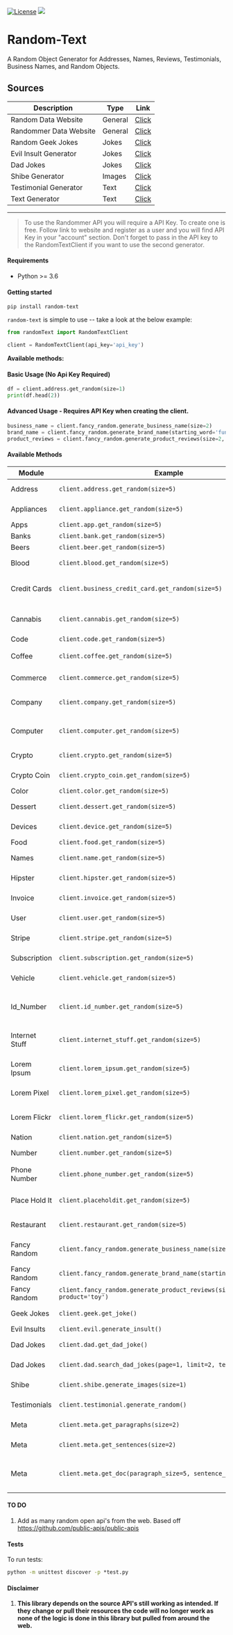 [![License](https://img.shields.io/badge/License-BSD_3--Clause-blue.svg)](https://github.com/uricod/lend-saas/blob/master/LICENSE)
<img src="https://img.shields.io/github/v/release/uricod/random-text">

# **Random-Text**
A Random Object Generator for Addresses, Names, Reviews, Testimonials, Business Names, and Random Objects.

## **Sources**

| Description     | Type      | Link     |
| ------------- | ------------- | -------- |
| Random Data Website   | General | [Click](https://random-data-api.com/)  |
| Randommer Data Website | General   | [Click](https://randommer.io/) |
| Random Geek Jokes | Jokes | [Click](https://github.com/sameerkumar18/geek-joke-api)|
| Evil Insult Generator | Jokes | [Click](https://evilinsult.com/api/)|
| Dad Jokes | Jokes | [Click](https://icanhazdadjoke.com/)|
| Shibe Generator | Images | [Click](https://shibe.online/) |
| Testimonial Generator | Text | [Click](https://testimonialapi.toolcarton.com/)|
| Text Generator | Text | [Click](http://metaphorpsum.com/)|

----
> To use the Randommer API you will require a API Key. To create one is free. Follow link to  website and register as a user and you will find API Key in your "account" section.
Don't forget to pass in the API key to the RandomTextClient if you want to use the second generator.

#### **Requirements**
- Python >= 3.6

#### **Getting started**
`pip install random-text`

`random-text` is simple to use -- take a look at the below example:
```python
from randomText import RandomTextClient

client = RandomTextClient(api_key='api_key')
```

**Available methods:**
#### Basic Usage (No Api Key Required)
```python
df = client.address.get_random(size=1)
print(df.head(2))
```

#### Advanced Usage - Requires API Key when creating the client.
```python
business_name = client.fancy_random.generate_business_name(size=2)
brand_name = client.fancy_random.generate_brand_name(starting_word='funny')
product_reviews = client.fancy_random.generate_product_reviews(size=2, product='toy')
```

#### Available Methods

| Module   | Example |Output                                     |
| -------- | --------------------------------------------- | -------------- |
| Address  | `client.address.get_random(size=5)`  | df of addresses     |
| Appliances   | `client.appliance.get_random(size=5)`   |  df of appliances |
| Apps | `client.app.get_random(size=5)` | df of apps  |
| Banks | `client.bank.get_random(size=5)` | df of banks :bank: |
| Beers | `client.beer.get_random(size=5)` | df of beers :beers: |
| Blood | `client.blood.get_random(size=5)`| df of blood types |
| Credit Cards | `client.business_credit_card.get_random(size=5)`|df of credit card numbers :credit_card: |
| Cannabis | `client.cannabis.get_random(size=5)` | df of cannabis data |
| Code | `client.code.get_random(size=5)` | df of code |
| Coffee | `client.coffee.get_random(size=5)` | df of coffee :coffee: |
| Commerce | `client.commerce.get_random(size=5)` | df of products |
| Company | `client.company.get_random(size=5)` | df of company data |
| Computer | `client.computer.get_random(size=5)` | df of operating systems |
| Crypto | `client.crypto.get_random(size=5)` | df of Crypto hashes |
| Crypto Coin | `client.crypto_coin.get_random(size=5)` | df of crypto coins |
| Color | `client.color.get_random(size=5)` | df of colors |
| Dessert | `client.dessert.get_random(size=5)` | df of desserts |
| Devices | `client.device.get_random(size=5)` | df of phones :iphone: |
| Food | `client.food.get_random(size=5)` | df of foods |
| Names | `client.name.get_random(size=5)` | df of full names :name_badge: |
| Hipster | `client.hipster.get_random(size=5)` | df of hipster text |
| Invoice | `client.invoice.get_random(size=5)` | df of invoice data |
| User | `client.user.get_random(size=5)` | df of user data |
| Stripe | `client.stripe.get_random(size=5)` | df of stripe financial data |
| Subscription | `client.subscription.get_random(size=5)` | df of subscriptions |
| Vehicle | `client.vehicle.get_random(size=5)` | df of vehicles :car: |
| Id_Number | `client.id_number.get_random(size=5)` | df of id numbers - Including SSN |
| Internet Stuff | `client.internet_stuff.get_random(size=5)` | df of logins and browser info |
| Lorem Ipsum | `client.lorem_ipsum.get_random(size=5)` | df of fake text for website |
| Lorem Pixel | `client.lorem_pixel.get_random(size=5)` | df of fake image data |
| Lorem Flickr | `client.lorem_flickr.get_random(size=5)` | df of fake image from flickr |
| Nation | `client.nation.get_random(size=5)` | df of nations |
| Number | `client.number.get_random(size=5)` | df of numbers |
| Phone Number | `client.phone_number.get_random(size=5)` | df of Phone Numbers :telephone: |
| Place Hold It | `client.placeholdit.get_random(size=5)` | df of placeholder images |
| Restaurant | `client.restaurant.get_random(size=5)` | df of restaurants |
| Fancy Random | `client.fancy_random.generate_business_name(size=5)` | df of fake business Names |
| Fancy Random| `client.fancy_random.generate_brand_name(starting_word='funny')` | df of brand names |
| Fancy Random | `client.fancy_random.generate_product_reviews(size=2, product='toy')` | df of product reviews |
| Geek Jokes | `client.geek.get_joke()` | df of geek jokes |
| Evil Insults | `client.evil.generate_insult()` | df of insults |
| Dad Jokes | `client.dad.get_dad_joke()` | df of dad jokes |
| Dad Jokes | `client.dad.search_dad_jokes(page=1, limit=2, term='cat')` | df of found dad jokes |
| Shibe | `client.shibe.generate_images(size=1)` | df of shibe images |
| Testimonials | `client.testimonial.generate_random()` | df of Testimonials |
| Meta | `client.meta.get_paragraphs(size=2)` | df of paragraphs |
| Meta | `client.meta.get_sentences(size=2)` | df of sentences |
| Meta | `client.meta.get_doc(paragraph_size=5, sentence_size=2)` | df of paragraphs and sentences |


#### TO DO
1. Add as many random open api's from the web. Based off https://github.com/public-apis/public-apis


#### **Tests**
To run tests:
```cmd
python -m unittest discover -p *test.py
```

#### **Disclaimer**
1. **This library depends on the source API's still working as intended. If they change or pull their resources the code will no longer work as none of the logic is done in this library but pulled from around the web.**